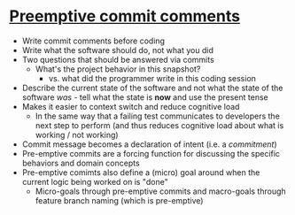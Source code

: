 # [Preemptive commit comments](https://arialdomartini.wordpress.com/2012/09/03/pre-emptive-commit-comments/)
* Write commit comments before coding
* Write what the software should do, not what you did
* Two questions that should be answered via commits
  * What's the project behavior in this snapshot?
    * vs. what did the programmer write in this coding session
* Describe the current state of the software and not what the state of the software *was* - tell what the state is **now** and use the present tense
* Makes it easier to context switch and reduce cognitive load
  * In the same way that a failing test communicates to developers the next step to perform (and thus reduces cognitive load about what is working / not working)
* Commit message becomes a declaration of intent (i.e. a *commitment*)
* Pre-emptive commits are a forcing function for discussing the specific behaviors and domain concepts
* Pre-emptive comimts also define a (micro) goal around when the current logic being worked on is "done"
  * Micro-goals through pre-emptive commits and macro-goals through feature branch naming (which is pre-emptive)
